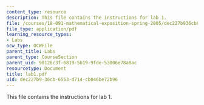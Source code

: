 ```yaml
---
content_type: resource
description: This file contains the instructions for lab 1.
file: /courses/18-091-mathematical-exposition-spring-2005/dec227b936cb6553d714cb046be72b96_lab1.pdf
file_type: application/pdf
learning_resource_types:
- Labs
ocw_type: OCWFile
parent_title: Labs
parent_type: CourseSection
parent_uid: 90126c3f-6819-5b19-9fde-53006e78a8ac
resourcetype: Document
title: lab1.pdf
uid: dec227b9-36cb-6553-d714-cb046be72b96
---
```

This file contains the instructions for lab 1.

